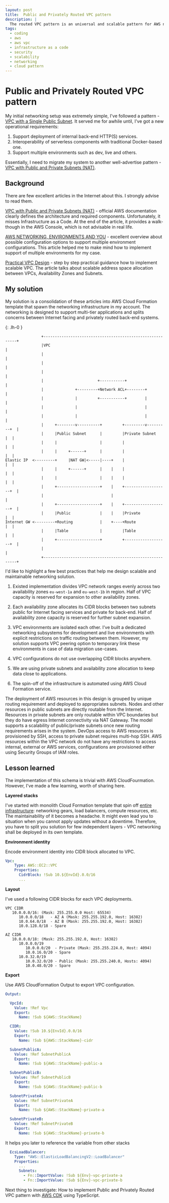 ```yaml
---
layout: post
title:  Public and Privately Routed VPC pattern
description: |
  The routed VPC pattern is an universal and scalable pattern for AWS networking architecture.
tags:
  - coding
  - aws
  - aws vpc
  - infrastructure as a code
  - security
  - scalability
  - networking
  - cloud pattern
---
```


# Public and Privately Routed VPC pattern

My initial networking setup was extremely simple, I've followed a pattern - [VPC with a Single Public Subnet](https://docs.aws.amazon.com/vpc/latest/userguide/VPC_Scenario1.html). It served me for awhile until, I've got a new operational requirements:

1. Support deployment of internal back-end HTTP(S) services.
2. Interoperability of serverless components with traditional Docker-based one.
3. Support multiple environments such as dev, live and others.

Essentially, I need to migrate my system to another well-advertise pattern - [VPC with Public and Private Subnets (NAT)](https://docs.aws.amazon.com/vpc/latest/userguide/VPC_Scenario2.html).

## Background

There are few excellent articles in the Internet about this. I strongly advise to read them. 

[VPC with Public and Private Subnets (NAT)](https://docs.aws.amazon.com/vpc/latest/userguide/VPC_Scenario2.html) - official AWS documentation clearly defines the architecture and required components. Unfortunately, it misses Infrastructure as a Code. At the end of the article, it provides a walk-though in the AWS Console, which is not advisable in real life.

[AWS NETWORKING, ENVIRONMENTS AND YOU](https://charity.wtf/2016/03/23/aws-networking-environments-and-you/) - excellent overview about possible configuration options to support multiple environment configurations. This article helped me to make mind how to implement support of multiple environments for my case.

[Practical VPC Design](https://medium.com/aws-activate-startup-blog/practical-vpc-design-8412e1a18dcc) - step by step practical guidance how to implement scalable VPC. The article talks about scalable address space allocation between VPCs, Availability Zones and Subnets.

## My solution

My solution is a consolidation of these articles into AWS Cloud Formation template that spawn the networking infrastructure in my account. The networking is designed to support multi-tier applications and splits concerns between Internet facing and privately routed back-end systems.

{: .lh-0 }
```
                +----------------------------------------------------------+
                |VPC                                                       |
                |                                                          |
                |                                                          |
                |                                                          |
                |                        +-----------+                     |
                |              +---------+Network ACL+--------+            |
                |              |         +-----------+        |            |
                |              |                              |            |
                |              |                              |            |
                |     +--------v----------+         +---------v---------+  |
                |     |Public Subnet      |         |Private Subnet     |  |
                |     |                   |         |                   |  |
                |     |     +------+      |         |                   |  |
Elastic IP  <---------+     |NAT GW|<-----|----+    |                   |  |
                |     |     +------+      |    |    |                   |  |
                |     |                   |    |    |                   |  |
                |     +-------------------+    |    +-------------------+  |
                |                              |                           |
                |     +-------------------+    |    +-------------------+  |
                |     |Public             |    |    |Private            |  |
Internet GW <---------+Routing            |    +----+Route              |  |
                |     |Table              |         |Table              |  |
                |     +-------------------+         +-------------------+  |
                |                                                          |
                +----------------------------------------------------------+

```

I'd like to highlight a few best practices that help me design scalable and maintainable networking solution.

1. Existed implementation divides VPC network ranges evenly across two availability zones `eu-west-1a` and `eu-west-1b` in region. Half of VPC capacity is reserved for expansion to other availability zones.

1. Each availability zone allocates its CIDR blocks between two subnets public for Internet facing services and private for back-end. Half of availability zone capacity is reserved for further subnet expansion.

1. VPC environments are isolated each other. I've built a dedicated networking subsystems for development and live environments with explicit restrictions on traffic routing between them. However, my solution supports VPC peering option to temporary link these environments in case of data migration use-cases.

1. VPC configurations do not use overlapping CIDR blocks anywhere.

1. We are using private subnets and availability zone allocation to keep data close to applications.

1. The spin-off of the infrastructure is automated using AWS Cloud Formation service.


The deployment of AWS resources in this design is grouped by unique routing requirement and deployed to appropriates subnets. Nodes and other resources in public subnets are directly routable from the Internet. Resources in private subnets are only routable within VPC boundaries but they do have egress Internet connectivity via NAT Gateway. The model supports a scalability of public/private subnets once new routing requirements arises in the system. DevOps access to AWS resources is provisioned by SSH, access to private subnet requires multi-hop SSH. AWS resources within the VPC network do not have any restrictions to access internal, external or AWS services, configurations are provisioned either using Security Groups of IAM roles.

## Lesson learned

The implementation of this schema is trivial with AWS CloudFourmation. However, I've made a few learning, worth of sharing here.

**Layered stacks** 

I've started with monolith Cloud Formation template that spin off [entire infrastructure](https://github.com/fogfish/ecsd/blob/master/rel/ecs.yaml): networking gears, load balancers, compute resources, etc. The maintainability of it becomes a headache. It might even lead you to situation when you cannot apply updates without a downtime. Therefore, you have to split you solution for few independent layers - VPC networking shall be deployed in its own template.


**Environment identity**

Encode environment identity into CIDR block allocated to VPC.

```yaml
Vpc:
    Type: AWS::EC2::VPC
    Properties:
      CidrBlock: !Sub 10.${EnvId}.0.0/16
      ...
```

**Layout**

I've used a following CIDR blocks for each VPC deployments.

```
VPC CIDR
   10.0.0.0/16: (Mask: 255.255.0.0 Host: 65534)
      10.0.0.0/18   - AZ A (Mask: 255.255.192.0, Host: 16382)
      10.0.64.0/18  - AZ B (Mask: 255.255.192.0, Host: 16382)
      10.0.128.0/18 - Spare 

AZ CIDR
   10.0.0.0/18: (Mask: 255.255.192.0, Host: 16382)
      10.0.0.0/19
         10.0.0.0/20  - Private (Mask: 255.255.224.0, Host: 4094)
         10.0.16.0/20 - Spare 
      10.0.32.0/19
         10.0.32.0/20 - Public (Mask: 255.255.240.0, Hosts: 4094)
         10.0.48.0/20 - Spare
```

**Export**

Use AWS CloudFormation Output to export VPC configuration. 

```yaml
Output:

  VpcId:
    Value: !Ref Vpc
    Export:
      Name: !Sub ${AWS::StackName}

  CIDR:
    Value: !Sub 10.${EnvId}.0.0/16
    Export:
      Name: !Sub ${AWS::StackName}-cidr

  SubnetPublicA:
    Value: !Ref SubnetPublicA
    Export:
      Name: !Sub ${AWS::StackName}-public-a

  SubnetPublicB:
    Value: !Ref SubnetPublicB
    Export:
      Name: !Sub ${AWS::StackName}-public-b

  SubnetPrivateA:
    Value: !Ref SubnetPrivateA
    Export:
      Name: !Sub ${AWS::StackName}-private-a

  SubnetPrivateB:
    Value: !Ref SubnetPrivateB
    Export:
      Name: !Sub ${AWS::StackName}-private-b
```

It helps you later to reference the variable from other stacks 

```yaml
  EcsLoadBalancer:
    Type: "AWS::ElasticLoadBalancingV2::LoadBalancer"
    Properties:
      ...
      Subnets: 
        - Fn::ImportValue: !Sub ${Env}-vpc-private-a
        - Fn::ImportValue: !Sub ${Env}-vpc-private-b
```

Next thing to investigate: How to implement Public and Privately Routed VPC pattern with [AWS CDK](https://docs.aws.amazon.com/cdk/latest/guide/home.html) using TypeScript.
